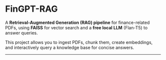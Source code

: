 # FinGPT-RAG

A **Retrieval-Augmented Generation (RAG) pipeline** for finance-related PDFs, using **FAISS** for vector search and a **free local LLM** (Flan-T5) to answer queries.  

This project allows you to ingest PDFs, chunk them, create embeddings, and interactively query a knowledge base for concise answers.

---